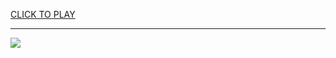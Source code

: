 
<a href="https://premium76.site?title=games_unblocked_24h&ref=13M">CLICK TO PLAY</a></h3>
<hr>

<a href="https://premium76.site?title=games_unblocked_24h&ref=13M"><img src="https://clearcache.store/games.png"></a>



